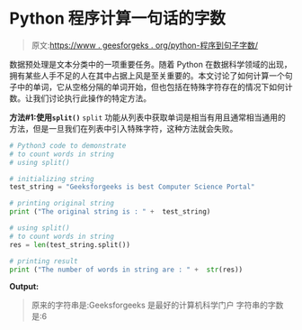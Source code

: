 # Python 程序计算一句话的字数

> 原文:[https://www . geesforgeks . org/python-程序到句子字数/](https://www.geeksforgeeks.org/python-program-to-count-words-in-a-sentence/)

数据预处理是文本分类中的一项重要任务。随着 Python 在数据科学领域的出现，拥有某些人手不足的人在其中占据上风是至关重要的。本文讨论了如何计算一个句子中的单词，它从空格分隔的单词开始，但也包括在特殊字符存在的情况下如何计数。让我们讨论执行此操作的特定方法。

**方法#1:使用`split()`**
`split` 功能从列表中获取单词是相当有用且通常相当通用的方法，但是一旦我们在列表中引入特殊字符，这种方法就会失败。

```py
# Python3 code to demonstrate 
# to count words in string 
# using split()

# initializing string  
test_string = "Geeksforgeeks is best Computer Science Portal"

# printing original string
print ("The original string is : " +  test_string)

# using split()
# to count words in string
res = len(test_string.split())

# printing result
print ("The number of words in string are : " +  str(res))
```

**Output:**

> 原来的字符串是:Geeksforgeeks 是最好的计算机科学门户
> 字符串的字数是:6